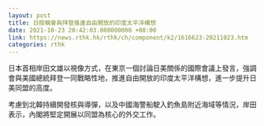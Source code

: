 ```yaml
---
layout: post
title: 日揆稱會與拜登推進自由開放的印度太平洋構想
date: 2021-10-23 20:42:03.000000000 +08:00
link: https://news.rthk.hk/rthk/ch/component/k2/1616623-20211023.htm
categories: rthk
---
```


日本首相岸田文雄以視像方式，在東京一個討論日美關係的國際會議上發言，強調會與美國總統拜登一同戰略性地，推進自由開放的印度太平洋構想，進一步提升日美同盟的高度。

考慮到北韓持續開發核與導彈，以及中國海警船駛入釣魚島附近海域等情況，岸田表示，內閣將堅定開展以同盟為核心的外交工作。

